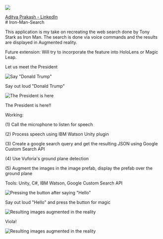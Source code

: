 ![](https://github.com/adityaiiitv/Iron-Man-Search/blob/master/29dcca41-3c23-47d0-af10-9de3b6f5d4bc.png)
<div class="LI-profile-badge"  data-version="v1" data-size="medium" data-locale="en_US" data-type="vertical" data-theme="light" data-vanity="aditya-prakash-74039b14b"><a class="LI-simple-link" href='https://www.linkedin.com/in/aditya-prakash-74039b14b?trk=profile-badge'>Aditya Prakash - LinkedIn</a></div>
# Iron-Man-Search

This application is my take on recreating the web search done by Tony Stark as Iron Man. The search is done via voice commands and the results are displayed in Augmented reality.

Future extension: Will try to incorporate the feature into HoloLens or Magic Leap.

Let us meet the President

![Say "Donald Trump"](https://github.com/adityaiiitv/Iron-Man-Voice-Image-Search/blob/master/4.PNG)

Say out loud "Donald Trump"


![The President is here](https://github.com/adityaiiitv/Iron-Man-Voice-Image-Search/blob/master/5.PNG)

The President is here!!


Working:

(1) Call the microphone to listen for speech

(2) Process speech using IBM Watson Unity plugin

(3) Create a google search query and get the resulting JSON using Google Custom Search API

(4) Use Vuforia's ground plane detection

(5) Augment the images in the image prefab, display the prefab over the ground plane

Tools: Unity, C#, IBM Watson, Google Custom Search API

![Pressing the button after saying "Hello"](https://github.com/adityaiiitv/Iron-Man-Voice-Image-Search/blob/master/1.PNG)

Say out loud "Hello" and press the button for magic


![Resulting images augmented in the reality](https://github.com/adityaiiitv/Iron-Man-Voice-Image-Search/blob/master/2.PNG)

Viola!


![Resulting images augmented in the reality](https://github.com/adityaiiitv/Iron-Man-Voice-Image-Search/blob/master/3.PNG)
